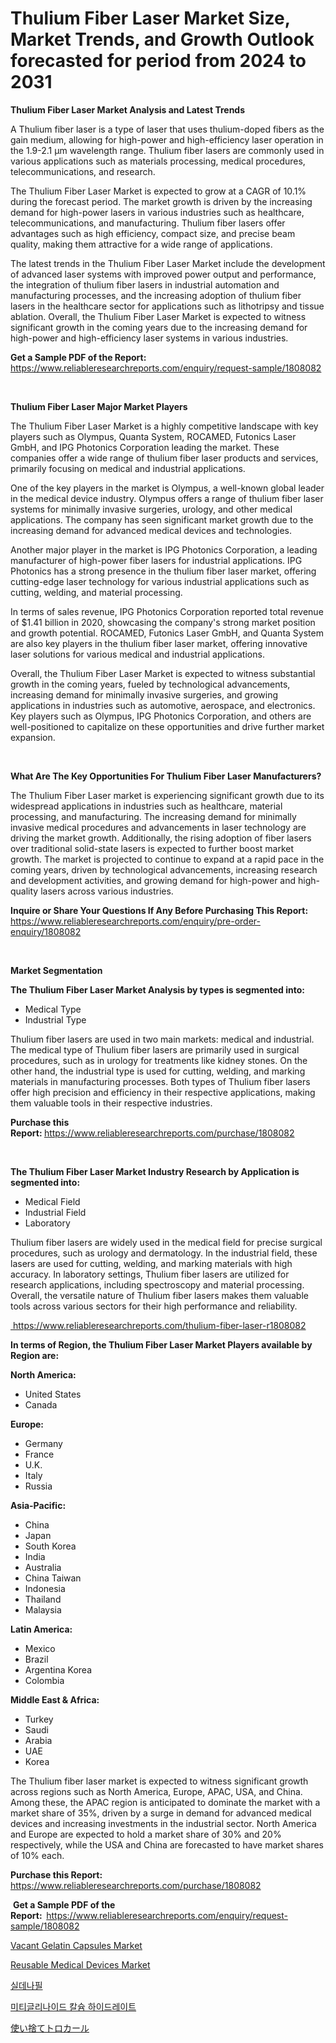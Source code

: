 <p><h1>Thulium Fiber Laser Market Size, Market Trends, and Growth Outlook forecasted for period from 2024 to 2031</h1></p><p><strong>Thulium Fiber Laser Market Analysis and Latest Trends</strong></p>
<p><p>A Thulium fiber laser is a type of laser that uses thulium-doped fibers as the gain medium, allowing for high-power and high-efficiency laser operation in the 1.9-2.1 μm wavelength range. Thulium fiber lasers are commonly used in various applications such as materials processing, medical procedures, telecommunications, and research.</p><p>The Thulium Fiber Laser Market is expected to grow at a CAGR of 10.1% during the forecast period. The market growth is driven by the increasing demand for high-power lasers in various industries such as healthcare, telecommunications, and manufacturing. Thulium fiber lasers offer advantages such as high efficiency, compact size, and precise beam quality, making them attractive for a wide range of applications.</p><p>The latest trends in the Thulium Fiber Laser Market include the development of advanced laser systems with improved power output and performance, the integration of thulium fiber lasers in industrial automation and manufacturing processes, and the increasing adoption of thulium fiber lasers in the healthcare sector for applications such as lithotripsy and tissue ablation. Overall, the Thulium Fiber Laser Market is expected to witness significant growth in the coming years due to the increasing demand for high-power and high-efficiency laser systems in various industries.</p></p>
<p><strong>Get a Sample PDF of the Report:&nbsp;</strong> <a href="https://www.reliableresearchreports.com/enquiry/request-sample/1808082">https://www.reliableresearchreports.com/enquiry/request-sample/1808082</a></p>
<p>&nbsp;</p>
<p><strong>Thulium Fiber Laser Major Market Players</strong></p>
<p><p>The Thulium Fiber Laser Market is a highly competitive landscape with key players such as Olympus, Quanta System, ROCAMED, Futonics Laser GmbH, and IPG Photonics Corporation leading the market. These companies offer a wide range of thulium fiber laser products and services, primarily focusing on medical and industrial applications.</p><p>One of the key players in the market is Olympus, a well-known global leader in the medical device industry. Olympus offers a range of thulium fiber laser systems for minimally invasive surgeries, urology, and other medical applications. The company has seen significant market growth due to the increasing demand for advanced medical devices and technologies.</p><p>Another major player in the market is IPG Photonics Corporation, a leading manufacturer of high-power fiber lasers for industrial applications. IPG Photonics has a strong presence in the thulium fiber laser market, offering cutting-edge laser technology for various industrial applications such as cutting, welding, and material processing.</p><p>In terms of sales revenue, IPG Photonics Corporation reported total revenue of $1.41 billion in 2020, showcasing the company's strong market position and growth potential. ROCAMED, Futonics Laser GmbH, and Quanta System are also key players in the thulium fiber laser market, offering innovative laser solutions for various medical and industrial applications.</p><p>Overall, the Thulium Fiber Laser Market is expected to witness substantial growth in the coming years, fueled by technological advancements, increasing demand for minimally invasive surgeries, and growing applications in industries such as automotive, aerospace, and electronics. Key players such as Olympus, IPG Photonics Corporation, and others are well-positioned to capitalize on these opportunities and drive further market expansion.</p></p>
<p>&nbsp;</p>
<p><strong>What Are The Key Opportunities For Thulium Fiber Laser Manufacturers?</strong></p>
<p><p>The Thulium Fiber Laser market is experiencing significant growth due to its widespread applications in industries such as healthcare, material processing, and manufacturing. The increasing demand for minimally invasive medical procedures and advancements in laser technology are driving the market growth. Additionally, the rising adoption of fiber lasers over traditional solid-state lasers is expected to further boost market growth. The market is projected to continue to expand at a rapid pace in the coming years, driven by technological advancements, increasing research and development activities, and growing demand for high-power and high-quality lasers across various industries.</p></p>
<p><strong>Inquire or Share Your Questions If Any Before Purchasing This Report:</strong> <a href="https://www.reliableresearchreports.com/enquiry/pre-order-enquiry/1808082">https://www.reliableresearchreports.com/enquiry/pre-order-enquiry/1808082</a></p>
<p>&nbsp;</p>
<p><strong>Market Segmentation</strong></p>
<p><strong>The Thulium Fiber Laser Market Analysis by types is segmented into:</strong></p>
<p><ul><li>Medical Type</li><li>Industrial Type</li></ul></p>
<p><p>Thulium fiber lasers are used in two main markets: medical and industrial. The medical type of Thulium fiber lasers are primarily used in surgical procedures, such as in urology for treatments like kidney stones. On the other hand, the industrial type is used for cutting, welding, and marking materials in manufacturing processes. Both types of Thulium fiber lasers offer high precision and efficiency in their respective applications, making them valuable tools in their respective industries.</p></p>
<p><strong>Purchase this Report:&nbsp;</strong><a href="https://www.reliableresearchreports.com/purchase/1808082">https://www.reliableresearchreports.com/purchase/1808082</a></p>
<p>&nbsp;</p>
<p><strong>The Thulium Fiber Laser Market Industry Research by Application is segmented into:</strong></p>
<p><ul><li>Medical Field</li><li>Industrial Field</li><li>Laboratory</li></ul></p>
<p><p>Thulium fiber lasers are widely used in the medical field for precise surgical procedures, such as urology and dermatology. In the industrial field, these lasers are used for cutting, welding, and marking materials with high accuracy. In laboratory settings, Thulium fiber lasers are utilized for research applications, including spectroscopy and material processing. Overall, the versatile nature of Thulium fiber lasers makes them valuable tools across various sectors for their high performance and reliability.</p></p>
<p><a href="https://www.reliableresearchreports.com/thulium-fiber-laser-r1808082">&nbsp;https://www.reliableresearchreports.com/thulium-fiber-laser-r1808082</a></p>
<p><strong>In terms of Region, the Thulium Fiber Laser Market Players available by Region are:</strong></p>
<p>
    <p> <strong> North America: </strong>
        <ul>
            <li>United States</li>
            <li>Canada</li>
        </ul>
        </p> 
    <p> <strong> Europe: </strong>
        <ul>
            <li>Germany</li>
            <li>France</li>
            <li>U.K.</li>
            <li>Italy</li>
            <li>Russia</li>
        </ul>
        </p> 
    <p> <strong> Asia-Pacific: </strong>
        <ul>
            <li>China</li>
            <li>Japan</li>
            <li>South Korea</li>
            <li>India</li>
            <li>Australia</li>
            <li>China Taiwan</li>
            <li>Indonesia</li>
            <li>Thailand</li>
            <li>Malaysia</li>
        </ul>
        </p> 
    <p> <strong> Latin America: </strong>
        <ul>
            <li>Mexico</li>
            <li>Brazil</li>
            <li>Argentina Korea</li>
            <li>Colombia</li>
        </ul>
        </p> 
    <p> <strong> Middle East & Africa: </strong>
        <ul>
            <li>Turkey</li>
            <li>Saudi</li>
            <li>Arabia</li>
            <li>UAE</li>
            <li>Korea</li>
        </ul>
    </p>
    </p>
<p><p>The Thulium fiber laser market is expected to witness significant growth across regions such as North America, Europe, APAC, USA, and China. Among these, the APAC region is anticipated to dominate the market with a market share of 35%, driven by a surge in demand for advanced medical devices and increasing investments in the industrial sector. North America and Europe are expected to hold a market share of 30% and 20% respectively, while the USA and China are forecasted to have market shares of 10% each.</p></p>
<p><strong>Purchase this Report: </strong><a href="https://www.reliableresearchreports.com/purchase/1808082">https://www.reliableresearchreports.com/purchase/1808082</a></p>
<p>&nbsp;<strong>Get a Sample PDF of the Report:&nbsp;&nbsp;</strong><a href="https://www.reliableresearchreports.com/enquiry/request-sample/1808082">https://www.reliableresearchreports.com/enquiry/request-sample/1808082</a></p>
<p><strong></strong></p>
<p><p><a href="https://github.com/RyleeBauch2023/Market-Research-Report-List-1/blob/main/vacant-gelatin-capsules-market.md">Vacant Gelatin Capsules Market</a></p><p><a href="https://github.com/Sarissaschmalingtr6fz2739/Market-Research-Report-List-2/blob/main/reusable-medical-devices-market.md">Reusable Medical Devices Market</a></p><p><a href="https://github.com/vsr06p4p49/Market-Research-Report-List-2/blob/main/471547344731.md">실데나필</a></p><p><a href="https://github.com/Penelolack456456/Market-Research-Report-List-1/blob/main/169057244732.md">미티글리나이드 칼슘 하이드레이트</a></p><p><a href="https://github.com/FrancoWeber2023/Market-Research-Report-List-1/blob/main/719342249773.md">使い捨てトロカール</a></p></p>